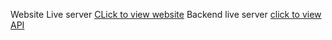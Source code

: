 Website Live server [CLick to view website](https://synamatic.gowthamk14.repl.co/)
Backend live server [click to view API](https://synamatics-backend-.gowthamk14.repl.co/)
